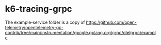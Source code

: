 # k6-tracing-grpc

The example-service folder is a copy of https://github.com/open-telemetry/opentelemetry-go-contrib/tree/main/instrumentation/google.golang.org/grpc/otelgrpc/example